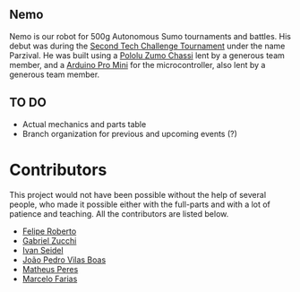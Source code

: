

## Nemo

Nemo is our robot for 500g Autonomous Sumo tournaments and battles. His debut was during the [Second Tech Challenge Tournament](https://challonge.com/pt_BR/tcMini) under the name Parzival. He was built using a [Pololu Zumo Chassi](https://www.pololu.com/product/2510) lent by a generous team member, and a [Arduino Pro Mini](https://store.arduino.cc/usa/arduino-pro-mini) for the microcontroller, also lent by a generous team member.

## TO DO

- Actual mechanics and parts table
- Branch organization for previous and upcoming events (?)


# Contributors 
This project would not have been possible without the help of several people, who made it possible either with the full-parts and with a lot of patience and teaching. All the contributors are listed below.

* [Felipe Roberto](https://github.com/FRAndrade)
* [Gabriel Zucchi](https://github.com/zucchi43)
* [Ivan Seidel](https://github.com/ivanseidel)
* [João Pedro Vilas Boas](https://github.com/joaopedrovbs)
* [Matheus Peres](https://github.com/mettsal)
* [Marcelo Farias](https://github.com/marcelojrfarias)